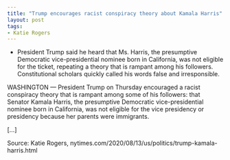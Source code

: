 ```yaml
---
title: "Trump encourages racist conspiracy theory about Kamala Harris"
layout: post
tags:
- Katie Rogers
---
```


- President Trump said he heard that Ms. Harris, the presumptive Democratic vice-presidential nominee born in California, was not eligible for the ticket, repeating a theory that is rampant among his followers. Constitutional scholars quickly called his words false and irresponsible.

WASHINGTON — President Trump on Thursday encouraged a racist conspiracy theory that is rampant among some of his followers: that Senator Kamala Harris, the presumptive Democratic vice-presidential nominee born in California, was not eligible for the vice presidency or presidency because her parents were immigrants.

[…]

Source: Katie Rogers, nytimes.com/2020/08/13/us/politics/trump-kamala-harris.html
